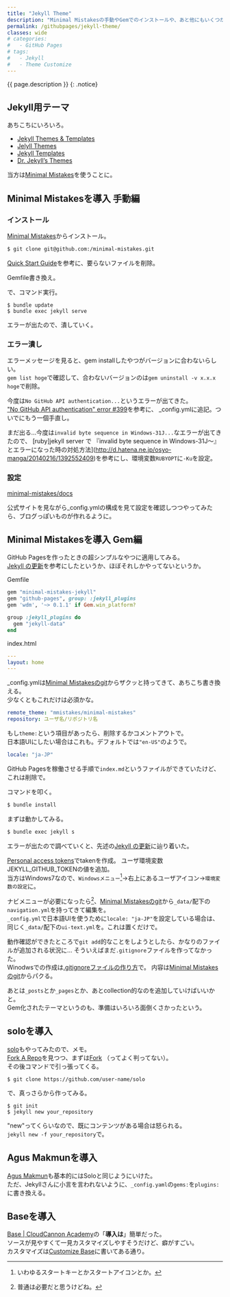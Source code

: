 ```yaml
---
title: "Jekyll Theme"
description: "Minimal Mistakesの手動やGemでのインストールや、あと他にもいくつか。"
permalink: /githubpages/jekyll-theme/
classes: wide
# categories:
#   - GitHub Pages
# tags:
#   - Jekyll
#   - Theme Customize
---
```

{{ page.description }}
{: .notice}

## Jekyll用テーマ
あちこちにいろいろ。   
+ [Jekyll Themes & Templates](https://jekyllthemes.io/)
+ [Jelyll Themes](http://jekyllthemes.org/)
+ [Jekyll Templates](https://learn.cloudcannon.com/jekyll-templates/)
+ [Dr. Jekyll’s Themes](http://drjekyllthemes.github.io/)

当方は[Minimal Mistakes](https://mmistakes.github.io/minimal-mistakes/)を使うことに。   

## Minimal Mistakesを導入 手動編
### インストール
[Minimal Mistakes](https://mmistakes.github.io/minimal-mistakes/)からインストール。

```sh
$ git clone git@github.com:/minimal-mistakes.git
```

[Quick Start Guide](https://mmistakes.github.io/minimal-mistakes/docs/quick-start-guide/)を参考に、要らないファイルを削除。  

Gemfile書き換え。
<script src="https://gist.github.com/laureltreetop/f54309da6c8c814512f5cc8fa0561021.js"></script>  
で、コマンド実行。

```shell
$ bundle update
$ bundle exec jekyll serve
```
エラーが出たので、潰していく。

### エラー潰し
エラーメッセージを見ると、gem installしたやつがバージョンに合わないらしい。  
`gem list hoge`で確認して、合わないバージョンのは`gem uninstall -v x.x.x hoge`で削除。

今度は`No GitHub API authentication...`というエラーが出てきた。  
["No GitHub API authentication" error #399](https://github.com/github/pages-gem/issues/399)を参考に、
_config.ymlに追記。ついでにもう一個手直し。  
<script src="https://gist.github.com/laureltreetop/0da5ff11d755d035a5a9120fcc1b2a6c.js"></script>

まだ出る…今度は`invalid byte sequence in Windows-31J...`なエラーが出てきたので、
[ruby]jekyll server で 『invalid byte sequence in Windows-31J～』とエラーになった時の対処方法](http://d.hatena.ne.jp/osyo-manga/20140216/1392552409)を参考にし、環境変数`RUBYOPT`に`-Ku`を設定。


### 設定
[minimal-mistakes/docs](https://github.com/mmistakes/minimal-mistakes/tree/master/docs)

公式サイトを見ながら_config.ymlの構成を見て設定を確認しつつやってみたら、ブログっぽいものが作れるように。  

## Minimal Mistakesを導入 Gem編

GitHub Pagesを作ったときの超シンプルなやつに適用してみる。  
[Jekyll の更新](http://chirimenmonster.github.io/2017/05/20/undate-jekyll.html)を参考にしたというか、ほぼそれしかやってないというか。

Gemfile
```ruby
gem "minimal-mistakes-jekyll"
gem "github-pages", group: :jekyll_plugins
gem 'wdm', '~> 0.1.1' if Gem.win_platform?

group :jekyll_plugins do
  gem "jekyll-data"
end
```

index.html
```yml
---
layout: home
---
```

_config.ymlは[Minimal Mistakesのgit](https://github.com/mmistakes/minimal-mistakes/blob/master/_config.yml)からザクッと持ってきて、あちこち書き換える。  
少なくともこれだけは必須かな。  
```yml
remote_theme: "mmistakes/minimal-mistakes"
repository: ユーザ名/リポジトリ名
```
もし`theme:`という項目があったら、削除するかコメントアウトで。  
日本語UIにしたい場合はこれも。デフォルトでは`"en-US"`のようで。
```yml
locale: "ja-JP"
```

GitHub Pagesを稼働させる手順で`index.md`というファイルができていたけど、これは削除で。  

コマンドを叩く。
```sh
$ bundle install
```

まずは動かしてみる。
```sh
$ bundle exec jekyll s
```

エラーが出たので調べていくと、先述の[Jekyll の更新](http://chirimenmonster.github.io/2017/05/20/undate-jekyll.html)に辿り着いた。  

[Personal access tokens](https://github.com/settings/tokens)でtakenを作成。
ユーザ環境変数JEKYLL_GITHUB_TOKENの値を追加。  
当方はWindows7なので、`Windowsメニュー`[^windowskey]→右上にあるユーザアイコン→`環境変数の設定`に。

[^windowskey]: いわゆるスタートキーとかスタートアイコンとか。

ナビメニューが必要になったら[^nav]、[Minimal Mistakesのgit](https://github.com/mmistakes/minimal-mistakes/blob/master/_config.yml)から`_data/`配下の`navigation.yml`を持ってきて編集を。  
`_config.yml`で日本語UIを使うために`locale: "ja-JP"`を設定している場合は、同じく`_data/`配下の`ui-text.yml`を。これは置くだけで。

[^nav]: 普通は必要だと思うけどね。

動作確認ができたところで`git add`的なことをしようとしたら、かなりのファイルが追加される状況に…
そういえばまだ`.gitignore`ファイルを作ってなかった。  
Winodwsでの作成は[.gitignoreファイルの作り方](https://qiita.com/dachis/items/06952f10a7adfeba7fa4)で。
内容は[Minimal Mistakesのgit](https://github.com/mmistakes/minimal-mistakes/blob/master/.gitignore)からパクる。

あとは`_posts`とか`_pages`とか、あとcollection的なのを追加していけばいいかと。  
Gem化されたテーマというのも、準備はいろいろ面倒くさかったという。

## soloを導入
[solo](https://chibicode.github.io/solo/)もやってみたので、メモ。  
[Fork A Repo](https://help.github.com/articles/fork-a-repo/)を見つつ、まずは[Fork](https://github.com/chibicode/solo/fork) （ってよく判ってない）。  
その後コマンドで引っ張ってくる。  
```shell
$ git clone https://github.com/user-name/solo
```
で、真っさらから作ってみる。
```shell
$ git init
$ jekyll new your_repository
```
"new"ってくらいなので、既にコンテンツがある場合は怒られる。  
`jekyll new -f your_repository`で。  

## Agus Makmunを導入
[Agus Makmun](https://agusmakmun.github.io/)も基本的にはSoloと同じようにいけた。  
ただ、Jekyllさんに小言を言われないように、`_config.yaml`の`gems:`を`plugins:`に書き換える。

## Baseを導入
[Base | CloudCannon Academy](https://learn.cloudcannon.com/templates/base/)の「**導入は**」簡単だった。  
ソースが見やすくて一見カスタマイズしやすそうだけど、癖がすごい。  
カスタマイズは[Customize Base](/githubpages/theme-base/)に書いてある通り。
